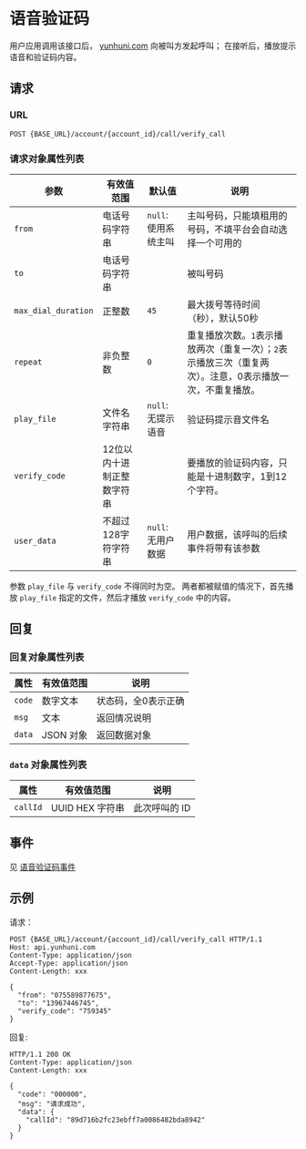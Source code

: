 # 语音验证码

用户应用调用该接口后， [yunhuni.com](http://yunhuni.com/) 向被叫方发起呼叫；
在接听后，播放提示语音和验证码内容。

## 请求

### URL

```
POST {BASE_URL}/account/{account_id}/call/verify_call
```

### 请求对象属性列表

|          参数        |       有效值范围          |      默认值          |         说明          |
| ------------------- |-------------------------- | ------------------- | --------------------- |
| `from`              | 电话号码字符串             | `null`: 使用系统主叫 | 主叫号码，只能填租用的号码，不填平台会自动选择一个可用的        |
| `to`                | 电话号码字符串             |                     | 被叫号码                                |
| `max_dial_duration` | 正整数                    | `45`                | 最大拨号等待时间（秒），默认50秒                   |
| `repeat`            | 非负整数                  | `0`                 | 重复播放次数。`1`表示播放两次（重复一次）；`2`表示播放三次（重复两次）。注意，0表示播放一次，不重复播放。 |
| `play_file`         | 文件名字符串              | `null`: 无提示语音    | 验证码提示音文件名 |
| `verify_code`       | 12位以内十进制正整数字符串 |                      | 要播放的验证码内容，只能是十进制数字，1到12个字符。 |
| `user_data`         | 不超过128字符字符串       | `null`: 无用户数据    | 用户数据，该呼叫的后续事件将带有该参数 |

参数 `play_file` 与 `verify_code` 不得同时为空。
两者都被赋值的情况下，首先播放 `play_file` 指定的文件，然后才播放 `verify_code` 中的内容。

## 回复

### 回复对象属性列表

属性      |   有效值范围    |                   说明                                
--------- | -------------- | -------------------------------------
`code`    | 数字文本       | 状态码，全0表示正确
`msg`     | 文本           | 返回情况说明
`data`    | JSON 对象      | 返回数据对象

### `data` 对象属性列表

属性       |   有效值范围   |                   说明                                
--------- | -------------- | -------------------------------------
`callId`  | UUID HEX 字符串 | 此次呼叫的 ID      

## 事件
见 [语音验证码事件](../evt/simple_call/verify_call.md)

## 示例

请求：

```http
POST {BASE_URL}/account/{account_id}/call/verify_call HTTP/1.1
Host: api.yunhuni.com
Content-Type: application/json
Accept-Type: application/json
Content-Length: xxx

{
  "from": "075589877675",
  "to": "13967446745",
  "verify_code": "759345"
}
```

回复:
```http
HTTP/1.1 200 OK
Content-Type: application/json
Content-Length: xxx

{
  "code": "000000",
  "msg": "请求成功",
  "data": {
    "callId": "89d716b2fc23ebff7a0086482bda8942"
  }
}
```
